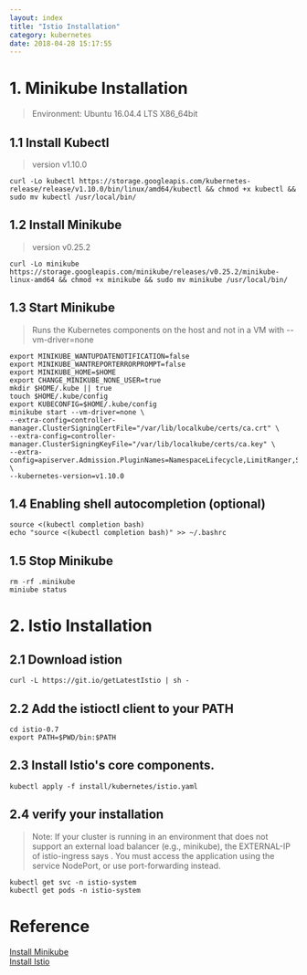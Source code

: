 ```yaml
---
layout: index
title: "Istio Installation"
category: kubernetes
date: 2018-04-28 15:17:55
---
```


# 1. Minikube Installation

> Environment: Ubuntu 16.04.4 LTS  X86_64bit  

## 1.1 Install Kubectl

> version v1.10.0

```shell
curl -Lo kubectl https://storage.googleapis.com/kubernetes-release/release/v1.10.0/bin/linux/amd64/kubectl && chmod +x kubectl && sudo mv kubectl /usr/local/bin/
```

## 1.2 Install Minikube

> version v0.25.2

```shell
curl -Lo minikube https://storage.googleapis.com/minikube/releases/v0.25.2/minikube-linux-amd64 && chmod +x minikube && sudo mv minikube /usr/local/bin/
```

## 1.3 Start Minikube

> Runs the Kubernetes components on the host and not in a VM with --vm-driver=none

```shell
export MINIKUBE_WANTUPDATENOTIFICATION=false
export MINIKUBE_WANTREPORTERRORPROMPT=false
export MINIKUBE_HOME=$HOME
export CHANGE_MINIKUBE_NONE_USER=true
mkdir $HOME/.kube || true
touch $HOME/.kube/config
export KUBECONFIG=$HOME/.kube/config
minikube start --vm-driver=none \
--extra-config=controller-manager.ClusterSigningCertFile="/var/lib/localkube/certs/ca.crt" \
--extra-config=controller-manager.ClusterSigningKeyFile="/var/lib/localkube/certs/ca.key" \
--extra-config=apiserver.Admission.PluginNames=NamespaceLifecycle,LimitRanger,ServiceAccount,PersistentVolumeLabel,DefaultStorageClass,DefaultTolerationSeconds,MutatingAdmissionWebhook,ValidatingAdmissionWebhook,ResourceQuota \
--kubernetes-version=v1.10.0
```

## 1.4 Enabling shell autocompletion (optional)

```shell
source <(kubectl completion bash)
echo "source <(kubectl completion bash)" >> ~/.bashrc
```

## 1.5 Stop Minikube
```shell
rm -rf .minikube
miniube status
```

# 2. Istio Installation  

## 2.1 Download istion
```shell
curl -L https://git.io/getLatestIstio | sh -
```

## 2.2 Add the istioctl client to your PATH
```shell
cd istio-0.7
export PATH=$PWD/bin:$PATH
```

## 2.3 Install Istio's core components.
```shell
kubectl apply -f install/kubernetes/istio.yaml
```

## 2.4 verify your installation
> Note: If your cluster is running in an environment that does not support an external load balancer (e.g., minikube), the EXTERNAL-IP of istio-ingress says <pending>. You must access the application using the service NodePort, or use port-forwarding instead.  

```shell
kubectl get svc -n istio-system
kubectl get pods -n istio-system
```



# Reference
[Install Minikube](https://kubernetes.io/docs/tasks/tools/install-minikube/)  
[Install Istio](https://istio.io/docs/setup/kubernetes/quick-start.html)  






